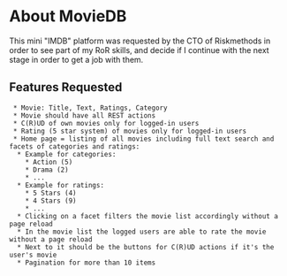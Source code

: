 # About MovieDB

This mini "IMDB" platform was requested by the CTO of Riskmethods in order to see part of my RoR skills,
     and decide if I continue with the next stage in order to get a job with them.

## Features Requested

     * Movie: Title, Text, Ratings, Category
     * Movie should have all REST actions
     * C(R)UD of own movies only for logged-in users
     * Rating (5 star system) of movies only for logged-in users
     * Home page = listing of all movies including full text search and facets of categories and ratings:
      * Example for categories:
        * Action (5)
        * Drama (2)
        * ...
      * Example for ratings:
        * 5 Stars (4)
        * 4 Stars (9)
        * ...
      * Clicking on a facet filters the movie list accordingly without a page reload
      * In the movie list the logged users are able to rate the movie without a page reload
      * Next to it should be the buttons for C(R)UD actions if it's the user's movie
      * Pagination for more than 10 items

